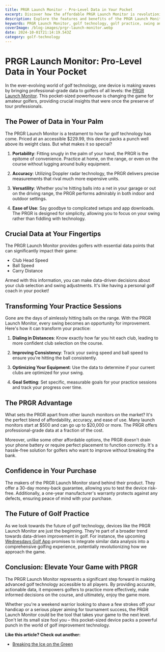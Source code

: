 ```yaml
---
title: PRGR Launch Monitor - Pro-Level Data in Your Pocket
excerpt: Discover how the affordable PRGR Launch Monitor is revolutionizing golf practice for amateurs and professionals alike.
description: Explore the features and benefits of the PRGR Launch Monitor, an affordable and portable device bringing pro-level golf data to every player.
keywords: PRGR Launch Monitor, golf technology, golf practice, swing analysis, affordable launch monitor
coverImage: /blog-images/prgr-launch-monitor.webp
date: 2024-10-01T21:14:19.543Z
category: golf-technology
---
```


# PRGR Launch Monitor: Pro-Level Data in Your Pocket

In the ever-evolving world of golf technology, one device is making waves by bringing professional-grade data to golfers of all levels: the [PRGR Launch Monitor](https://www.prgrlaunchmonitors.com/). This pocket-sized powerhouse is changing the game for amateur golfers, providing crucial insights that were once the preserve of tour professionals.

## The Power of Data in Your Palm

The PRGR Launch Monitor is a testament to how far golf technology has come. Priced at an accessible $229.99, this device packs a punch well above its weight class. But what makes it so special?

1. **Portability**: Fitting snugly in the palm of your hand, the PRGR is the epitome of convenience. Practice at home, on the range, or even on the course without lugging around bulky equipment.

2. **Accuracy**: Utilizing Doppler radar technology, the PRGR delivers precise measurements that rival much more expensive units.

3. **Versatility**: Whether you're hitting balls into a net in your garage or out on the driving range, the PRGR performs admirably in both indoor and outdoor settings.

4. **Ease of Use**: Say goodbye to complicated setups and app downloads. The PRGR is designed for simplicity, allowing you to focus on your swing rather than fiddling with technology.

## Crucial Data at Your Fingertips

The PRGR Launch Monitor provides golfers with essential data points that can significantly impact their game:

- Club Head Speed
- Ball Speed
- Carry Distance

Armed with this information, you can make data-driven decisions about your club selection and swing adjustments. It's like having a personal golf coach in your pocket!

## Transforming Your Practice Sessions

Gone are the days of aimlessly hitting balls on the range. With the PRGR Launch Monitor, every swing becomes an opportunity for improvement. Here's how it can transform your practice:

1. **Dialing in Distances**: Know exactly how far you hit each club, leading to more confident club selection on the course.

2. **Improving Consistency**: Track your swing speed and ball speed to ensure you're hitting the ball consistently.

3. **Optimizing Your Equipment**: Use the data to determine if your current clubs are optimized for your swing.

4. **Goal Setting**: Set specific, measurable goals for your practice sessions and track your progress over time.

## The PRGR Advantage

What sets the PRGR apart from other launch monitors on the market? It's the perfect blend of affordability, accuracy, and ease of use. Many launch monitors start at $500 and can go up to $20,000 or more. The PRGR offers professional-grade data at a fraction of the cost.

Moreover, unlike some other affordable options, the PRGR doesn't drain your phone battery or require perfect placement to function correctly. It's a hassle-free solution for golfers who want to improve without breaking the bank.

## Confidence in Your Purchase

The makers of the PRGR Launch Monitor stand behind their product. They offer a 30-day money-back guarantee, allowing you to test the device risk-free. Additionally, a one-year manufacturer's warranty protects against any defects, ensuring peace of mind with your purchase.

## The Future of Golf Practice

As we look towards the future of golf technology, devices like the PRGR Launch Monitor are just the beginning. They're part of a broader trend towards data-driven improvement in golf. For instance, the upcoming [Wednesdays Golf App](/features/mini-games) promises to integrate similar data analysis into a comprehensive golfing experience, potentially revolutionizing how we approach the game.

## Conclusion: Elevate Your Game with PRGR

The PRGR Launch Monitor represents a significant step forward in making advanced golf technology accessible to all players. By providing accurate, actionable data, it empowers golfers to practice more effectively, make informed decisions on the course, and ultimately, enjoy the game more.

Whether you're a weekend warrior looking to shave a few strokes off your handicap or a serious player aiming for tournament success, the PRGR Launch Monitor could be the tool that takes your game to the next level. Don't let its small size fool you – this pocket-sized device packs a powerful punch in the world of golf improvement technology.

**Like this article? Check out another:**

- [Breaking the Ice on the Green](/blog/social-golfing/breaking-the-ice)
